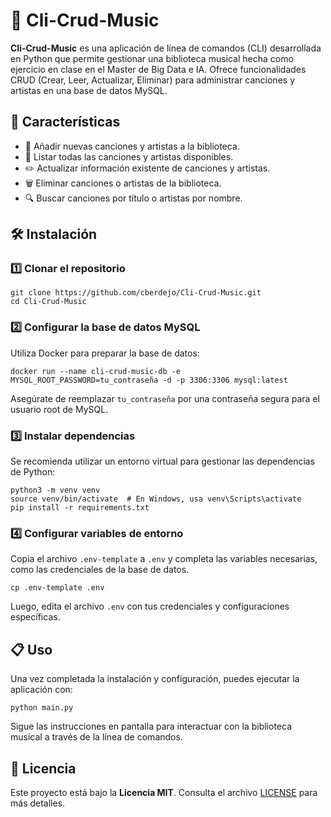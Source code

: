 <h1 id="cli-crud-music">🎵 Cli-Crud-Music</h1>

<p><strong>Cli-Crud-Music</strong> es una aplicación de línea de comandos (CLI) desarrollada en Python que permite gestionar una biblioteca musical hecha como ejercicio en clase en el Master de Big Data e IA. Ofrece funcionalidades CRUD (Crear, Leer, Actualizar, Eliminar) para administrar canciones y artistas en una base de datos MySQL.</p>

<h2 id="caracteristicas">🚀 Características</h2>

<ul>
    <li>📌 Añadir nuevas canciones y artistas a la biblioteca.</li>
    <li>📜 Listar todas las canciones y artistas disponibles.</li>
    <li>✏️ Actualizar información existente de canciones y artistas.</li>
    <li>🗑️ Eliminar canciones o artistas de la biblioteca.</li>
    <li>🔍 Buscar canciones por título o artistas por nombre.</li>
</ul>

<h2 id="instalacion">🛠️ Instalación</h2>

<h3 id="clonar">1️⃣ Clonar el repositorio</h3>

<pre><code>git clone https://github.com/cberdejo/Cli-Crud-Music.git
cd Cli-Crud-Music
</code></pre>

<h3 id="configurar-base-de-datos">2️⃣ Configurar la base de datos MySQL</h3>

<p>Utiliza Docker para preparar la base de datos:</p>

<pre><code>docker run --name cli-crud-music-db -e MYSQL_ROOT_PASSWORD=tu_contraseña -d -p 3306:3306 mysql:latest
</code></pre>

<p>Asegúrate de reemplazar <code>tu_contraseña</code> por una contraseña segura para el usuario root de MySQL.</p>

<h3 id="instalar-dependencias">3️⃣ Instalar dependencias</h3>

<p>Se recomienda utilizar un entorno virtual para gestionar las dependencias de Python:</p>

<pre><code>python3 -m venv venv
source venv/bin/activate  # En Windows, usa venv\Scripts\activate
pip install -r requirements.txt
</code></pre>

<h3 id="configurar-variables-entorno">4️⃣ Configurar variables de entorno</h3>

<p>Copia el archivo <code>.env-template</code> a <code>.env</code> y completa las variables necesarias, como las credenciales de la base de datos.</p>

<pre><code>cp .env-template .env
</code></pre>

<p>Luego, edita el archivo <code>.env</code> con tus credenciales y configuraciones específicas.</p>

<h2 id="uso">📋 Uso</h2>

<p>Una vez completada la instalación y configuración, puedes ejecutar la aplicación con:</p>

<pre><code>python main.py
</code></pre>

<p>Sigue las instrucciones en pantalla para interactuar con la biblioteca musical a través de la línea de comandos.</p>



<h2 id="licencia">📜 Licencia</h2>

<p>Este proyecto está bajo la <strong>Licencia MIT</strong>. Consulta el archivo <a href="LICENSE">LICENSE</a> para más detalles.</p>

